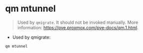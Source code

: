# qm mtunnel

> Used by `qmigrate`.
> It should not be invoked manually.
> More information: <https://pve.proxmox.com/pve-docs/qm.1.html>.

- Used by qmigrate:

`qm mtunnel`
